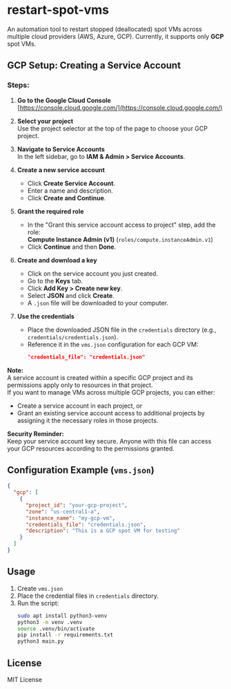 # restart-spot-vms

An automation tool to restart stopped (deallocated) spot VMs across multiple cloud providers (AWS, Azure, GCP). Currently, it supports only **GCP** spot VMs.

## GCP Setup: Creating a Service Account

### Steps:

1. **Go to the Google Cloud Console**  
   [https://console.cloud.google.com/](https://console.cloud.google.com/)

2. **Select your project**  
   Use the project selector at the top of the page to choose your GCP project.

3. **Navigate to Service Accounts**  
   In the left sidebar, go to **IAM & Admin > Service Accounts**.

4. **Create a new service account**  
   - Click **Create Service Account**.
   - Enter a name and description.
   - Click **Create and Continue**.

5. **Grant the required role**  
   - In the "Grant this service account access to project" step, add the role:  
     **Compute Instance Admin (v1)** (`roles/compute.instanceAdmin.v1`)
   - Click **Continue** and then **Done**.

6. **Create and download a key**  
   - Click on the service account you just created.
   - Go to the **Keys** tab.
   - Click **Add Key > Create new key**.
   - Select **JSON** and click **Create**.
   - A `.json` file will be downloaded to your computer.

7. **Use the credentials**  
   - Place the downloaded JSON file in the `credentials` directory (e.g., `credentials/credentials.json`).
   - Reference it in the `vms.json` configuration for each GCP VM:
     ```json
     "credentials_file": "credentials.json"
     ```

**Note:**  
A service account is created within a specific GCP project and its permissions apply only to resources in that project.  
If you want to manage VMs across multiple GCP projects, you can either:
- Create a service account in each project, or
- Grant an existing service account access to additional projects by assigning it the necessary roles in those projects.

**Security Reminder:**  
Keep your service account key secure. Anyone with this file can access your GCP resources according to the permissions granted.

## Configuration Example (`vms.json`)

```json
{
  "gcp": [
    {
      "project_id": "your-gcp-project",
      "zone": "us-central1-a",
      "instance_name": "my-gcp-vm",
      "credentials_file": "credentials.json",
      "description": "This is a GCP spot VM for testing"
    }
  ]
}
```
## Usage

1. Create `vms.json`
2. Place the credential files in `credentials` directory.
3. Run the script:
   ```sh
   sudo apt install python3-venv
   python3 -m venv .venv
   source .venv/bin/activate
   pip install -r requirements.txt
   python3 main.py
   ```

## License

MIT License
